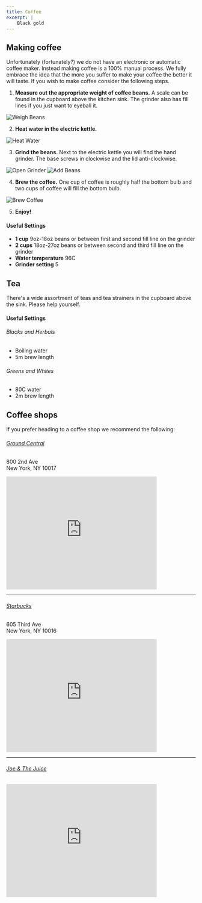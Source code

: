 ```yaml
---
title: Coffee
excerpt: |
    Black gold
---
```


## Making coffee

Unfortunately (fortunately?) we do not have an electronic or automatic coffee maker. Instead making coffee is a 100% manual process. We fully embrace the idea that the more you suffer to make your coffee the better it will taste. If you wish to make coffee consider the following steps.

1. **Measure out the appropriate weight of coffee beans.** A scale can be found in the cupboard above the kitchen sink. The grinder also has fill lines if you just want to eyeball it.

  ![Weigh Beans](/images/weigh_beans.gif "Weigh Beans")

2. **Heat water in the electric kettle.**

  ![Heat Water](/images/heat_water.gif "Heat Water")

3. **Grind the beans.** Next to the electric kettle you will find the hand grinder. The base screws in clockwise and the lid anti-clockwise.

  ![Open Grinder](/images/open_grinder.gif "Open Grinder")
  ![Add Beans](/images/add_beans.gif "Add Beans")

4. **Brew the coffee.** One cup of coffee is roughly half the bottom bulb and two cups of coffee will fill the bottom bulb.

  ![Brew Coffee](/images/brew_coffee.gif "Brew Coffee")

5. **Enjoy!**

#### Useful Settings

- **1 cup** 9oz-18oz beans or between first and second fill line on the grinder
- **2 cups** 18oz-27oz beans or between second and third fill line on the grinder
- **Water temperature** 96C
- **Grinder setting** 5

## Tea

There's a wide assortment of teas and tea strainers in the cupboard above the sink. Please help yourself.

####  Useful Settings
###### Blacks and Herbals
- Boiling water
- 5m brew length

###### Greens and Whites
- 80C water
- 2m brew length

## Coffee shops

If you prefer heading to a coffee shop we recommend the following:

###### [Ground Central](https://www.ground-central.com/)
800 2nd Ave<br />
New York, NY 10017

<iframe src="https://www.google.com/maps/embed?pb=!1m28!1m12!1m3!1d1511.302474677877!2d-73.97377424175976!3d40.74871749483199!2m3!1f0!2f0!3f0!3m2!1i1024!2i768!4f13.1!4m13!3e6!4m5!1s0x89c25904c7129bc1%3A0xe53db81950dc6b15!2s330+East+39th+Street%2C+New+York%2C+NY!3m2!1d40.7472394!2d-73.97242469999999!4m5!1s0x89c2590337430ec9%3A0x2beaf4f8d16a0c3a!2sGround+Central%2C+2nd+Avenue%2C+New+York%2C+NY!3m2!1d40.7501232!2d-73.9717491!5e0!3m2!1sen!2sus!4v1503700677332" width="400" height="300" frameborder="0" style="border:0" allowfullscreen></iframe>

***

###### [Starbucks](https://www.starbucks.com/)
605 Third Ave<br />
New York, NY 10016

<iframe src="https://www.google.com/maps/embed?pb=!1m28!1m12!1m3!1d1511.3122290743622!2d-73.97516939175976!3d40.74828829483196!2m3!1f0!2f0!3f0!3m2!1i1024!2i768!4f13.1!4m13!3e6!4m5!1s0x89c25904c7129bc1%3A0xe53db81950dc6b15!2s330+East+39th+Street%2C+New+York%2C+NY!3m2!1d40.7472394!2d-73.97242469999999!4m5!1s0x89c259047619181f%3A0x68236b23ed53aa3c!2sStarbucks%2C+605+Third+Ave%2C+New+York%2C+NY+10016!3m2!1d40.749026699999995!2d-73.9752118!5e0!3m2!1sen!2sus!4v1503700638007" width="400" height="300" frameborder="0" style="border:0" allowfullscreen></iframe>

---

###### [Joe & The Juice](https://www.joejuice.com/)

<iframe src="https://www.google.com/maps/embed?pb=!1m14!1m8!1m3!1d12089.938734302703!2d-73.9742829!3d40.7513633!3m2!1i1024!2i768!4f13.1!3m3!1m2!1s0x0%3A0x18504159d45cca27!2sJOE+%26+THE+JUICE!5e0!3m2!1sen!2sus!4v1512939902436" width="400" height="300" frameborder="0" style="border:0" allowfullscreen></iframe>
